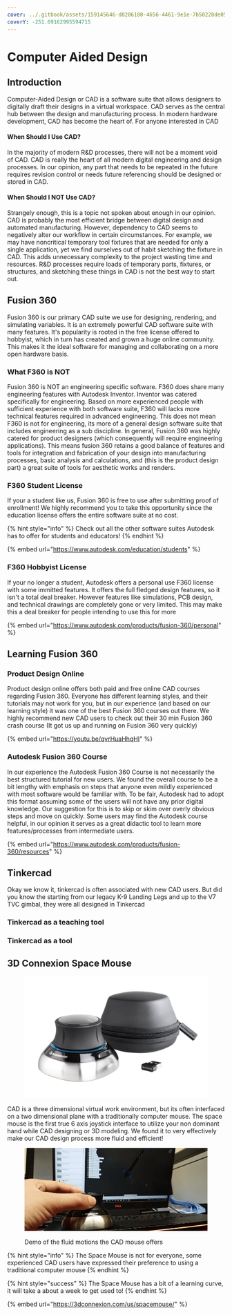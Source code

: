 ```yaml
---
cover: ../.gitbook/assets/159145646-d8206180-4656-4461-9e1e-7b50228de056.png
coverY: -251.69162995594715
---
```


# Computer Aided Design

## Introduction

Computer-Aided Design or CAD is a software suite that allows designers to digitally draft their designs in a virtual workspace. CAD serves as the central hub between the design and manufacturing process. In modern hardware development, CAD has become the heart of. For anyone interested in CAD&#x20;

#### When Should I Use CAD?

In the majority of modern R\&D processes, there will not be a moment void of CAD. CAD is really the heart of all modern digital engineering and design processes. In our opinion, any part that needs to be repeated in the future requires revision control or needs future referencing should be designed or stored in CAD.

#### When Should I NOT Use CAD?

Strangely enough, this is a topic not spoken about enough in our opinion. CAD is probably the most efficient bridge between digital design and automated manufacturing. However, dependency to CAD seems to negatively alter our workflow in certain circumstances. For example, we may have noncritical temporary tool fixtures that are needed for only a single application, yet we find ourselves out of habit sketching the fixture in CAD. This adds unnecessary complexity to the project wasting time and resources. R\&D processes require loads of temporary parts, fixtures, or structures, and sketching these things in CAD is not the best way to start out.

## Fusion 360

Fusion 360 is our primary CAD suite we use for designing, rendering, and simulating variables. It is an extremely powerful CAD software suite with many features. It's popularity is rooted in the free license offered to hobbyist, which in turn has created and grown a huge online community. This makes it the ideal software for managing and collaborating on a more open hardware basis.&#x20;

### What F360 is NOT

Fusion 360 is NOT an engineering specific software. F360 does share many engineering features with Autodesk Inventor. Inventor was catered specifically for engineering. Based on more experienced people with sufficient experience with both software suite, F360 will lacks more technical features required in advanced engineering. This does not mean F360 is not for engineering, its more of a general design software suite that includes engineering as a sub discipline. In general, Fusion 360 was highly catered for product designers (which consequently will require engineering applications). This means fusion 360 retains a good balance of features and tools for integration and fabrication of your design into manufacturing processes, basic analysis and calculations, and (this is the product design part) a great suite of tools for aesthetic works and renders.

### F360 Student License

If your a student like us, Fusion 360 is free to use after submitting proof of enrollment! We highly recommend you to take this opportunity since the education license offers the entire software suite at no cost.

{% hint style="info" %}
Check out all the other software suites Autodesk has to offer for students and educators!
{% endhint %}

{% embed url="https://www.autodesk.com/education/students" %}

### F360 Hobbyist License

If your no longer a student, Autodesk offers a personal use F360 license with some immitted features. It offers the full fledged design features, so it isn't a total deal breaker. However features like simulations, PCB design, and technical drawings are completely gone or very limited. This may make this a deal breaker for people intending to use this for more



{% embed url="https://www.autodesk.com/products/fusion-360/personal" %}

## Learning Fusion 360

### Product Design Online

Product design online offers both paid and free online CAD courses regarding Fusion 360. Everyone has different learning styles, and their tutorials may not work for you, but in our experience (and based on our learning style) it was one of the best Fusion 360 courses out there. We highly recommend new CAD users to check out their 30 min Fusion 360 crash course (It got us up and running on Fusion 360 very quickly)

{% embed url="https://youtu.be/qvrHuaHhqHI" %}

### Autodesk Fusion 360 Course

In our experience the Autodesk Fusion 360 Course is not necessarily the best structured tutorial for new users. We found the overall course to be a bit lengthy with emphasis on steps that anyone even mildly experienced with most software would  be familiar with. To be fair, Autodesk had to adopt this format assuming some of the users will not have any prior digital knowledge. Our suggestion for this is to skip or skim over overly obvious steps and move on quickly. Some users may find the Autodesk course helpful, in our opinion it serves as a great didactic tool to learn more features/processes from intermediate users.&#x20;

{% embed url="https://www.autodesk.com/products/fusion-360/resources" %}

## Tinkercad

Okay we know it, tinkercad is often associated with new CAD users. But did you know the starting from our legacy K-9 Landing Legs and up to the V7 TVC gimbal, they were all designed in Tinkercad

### Tinkercad as a teaching tool



### Tinkercad as a tool







###

## 3D Connexion Space Mouse

<figure><img src="../.gitbook/assets/71fh+k4Y+lL.jpg" alt=""><figcaption></figcaption></figure>

CAD is a three dimensional virtual work environment, but its often interfaced on a two dimensional plane with a traditionally computer mouse. The space mouse is the first true 6 axis joystick interface to utilize your non dominant hand while CAD designing or 3D modeling. We found it to very effectively make our CAD design process more fluid and efficient!

<figure><img src="../.gitbook/assets/20221115_143355_1.gif" alt=""><figcaption><p>Demo of the fluid motions the CAD mouse offers</p></figcaption></figure>

{% hint style="info" %}
The Space Mouse is not for everyone, some experienced CAD users have expressed their preference to using a traditional computer mouse
{% endhint %}

{% hint style="success" %}
The Space Mouse has a bit of a learning curve, it will take a about a week to get used to!
{% endhint %}

{% embed url="https://3dconnexion.com/us/spacemouse/" %}
